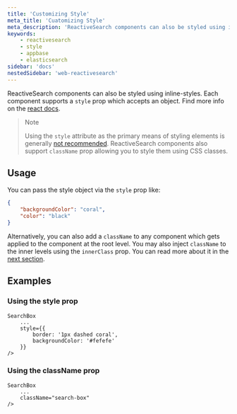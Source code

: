 ```yaml
---
title: 'Customizing Style'
meta_title: 'Cuatomizing Style'
meta_description: 'ReactiveSearch components can also be styled using inline-styles.'
keywords:
    - reactivesearch
    - style
    - appbase
    - elasticsearch
sidebar: 'docs'
nestedSidebar: 'web-reactivesearch'
---
```


ReactiveSearch components can also be styled using inline-styles. Each component supports a `style` prop which accepts an object. Find more info on the [react docs](https://reactjs.org/docs/dom-elements.html/#style).

> Note
>
> Using the `style` attribute as the primary means of styling elements is generally [not recommended](https://reactjs.org/docs/dom-elements.html/#style). ReactiveSearch components also support `className` prop allowing you to style them using CSS classes.

## Usage

You can pass the style object via the `style` prop like:

```json
{
	"backgroundColor": "coral",
	"color": "black"
}
```

Alternatively, you can also add a `className` to any component which gets applied to the component at the root level. You may also inject `className` to the inner levels using the `innerClass` prop. You can read more about it in the [next section](/docs/reactivesearch/v4/theming/classnameinjection/).

## Examples

### Using the style prop

```jsx{3-6}
SearchBox
    ...
    style={{
        border: '1px dashed coral',
        backgroundColor: '#fefefe'
    }}
/>
```

### Using the className prop

```jsx{3}
SearchBox
    ...
    className="search-box"
/>
```
